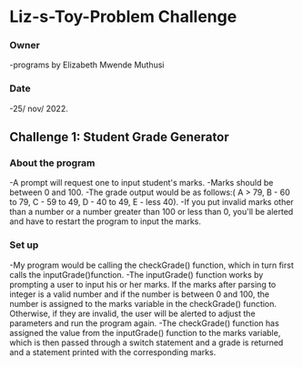 # Liz-s-Toy-Problem Challenge
### Owner
-programs by Elizabeth Mwende Muthusi
### Date
-25/ nov/ 2022.

## Challenge 1: Student Grade Generator
### About the program
-A prompt will request one to input student's marks.
-Marks should be between 0 and 100.
-The grade output would be as follows:(  A > 79, B - 60 to 79, C -  59 to 49, D - 40 to 49, E - less 40).
-If you put invalid marks other than a number or a number greater than 100 or less than 0, you'll be alerted and have to restart the program to input the marks.

### Set up
-My program would be calling the checkGrade() function, which in turn first calls the inputGrade()function.
-The inputGrade() function works by prompting a user to input his or her marks. If the marks after parsing to integer is a valid number and if the number is between 0 and 100, the number is assigned to the marks variable in the checkGrade() function. Otherwise, if they are invalid, the user will be alerted to adjust the parameters and run the program again.
-The checkGrade() function has assigned the value from the inputGrade() function to the marks variable, which is then passed through a switch statement and a grade is returned and a statement printed with the corresponding marks.


